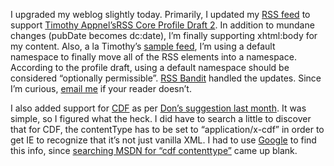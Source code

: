 I upgraded my weblog slightly today. Primarily, I updated my [RSS
feed](rss.aspx) to support [Timothy
Appnel’s](http://www.mplode.com/tima/)[RSS Core Profile Draft
2](http://www.mplode.com/tima/archives/000291.html). In addition to
mundane changes (pubDate becomes dc:date), I’m finally supporting
xhtml:body for my content. Also, a la Timothy’s [sample
feed](http://www.mplode.com/tima/xml/xss-extensible.xml), I’m using a
default namespace to finally move all of the RSS elements into a
namespace. According to the profile draft, using a default namespace
should be considered “optionally permissible”. [RSS
Bandit](http://www.gotdotnet.com/Community/Workspaces/Workspace.aspx?id=cb8d3173-9f65-46fe-bf17-122e3703bb00)
handled the updates. Since I’m curious, [email
me](mailto:harry@devhawk.net?subject=My%20News%20Reader%20doesn't%20handle%20the%20DevHawk%20RSS%20Feed)
if your reader doesn’t.

I also added support for
[CDF](http://msdn.microsoft.com/library/default.asp?url=/workshop/delivery/channel/channel_node_entry.asp)
as per [Don’s suggestion last
month](http://www.gotdotnet.com/team/dbox/default.aspx?key=2003-05-13T07:47:38Z).
It was simple, so I figured what the heck. I did have to search a little
to discover that for CDF, the contentType has to be set to
“application/x-cdf” in order to get IE to recognize that it’s not just
vanilla XML. I had to use
[Google](http://www.google.com/search?hl=en&lr=&ie=UTF-8&oe=UTF-8&q=cdf+contenttype&btnG=Google+Search)
to find this info, since [searching MSDN for “cdf
contenttype”](http://search.microsoft.com/default.asp?so=RECCNT&siteid=us/dev&p=1&nq=NEW&qu=cdf+contenttype&IntlSearch=&boolean=ALL&ig=01&i=00&i=01&i=02&i=03&i=04&i=05&i=06&i=07&i=08&i=09&i=10&i=11&i=12&i=13&i=14&i=15&i=16&i=17&i=18&i=19&i=20&i=21&i=22&i=23&i=24&i=25&)
came up blank.
